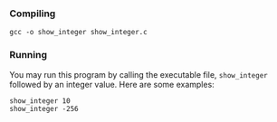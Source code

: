 ### Compiling
`gcc -o show_integer show_integer.c`

### Running
You may run this program by calling the executable file, `show_integer` followed by an integer value. Here are some examples:

```UNIX shell
show_integer 10
show_integer -256
```
